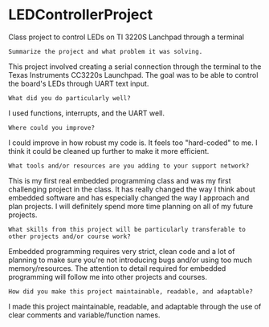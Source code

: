 # LEDControllerProject
Class project to control LEDs on TI 3220S Lanchpad through a terminal

    Summarize the project and what problem it was solving.
  This project involved creating a serial connection through the terminal to the Texas Instruments CC3220s Launchpad. The goal was to be able to control the board's LEDs through UART text input.
  
    What did you do particularly well?
  I used functions, interrupts, and the UART well.

    Where could you improve?
  I could improve in how robust my code is. It feels too "hard-coded" to me. I think it could be cleaned up further to make it more efficient.

    What tools and/or resources are you adding to your support network?
  This is my first real embedded programming class and was my first challenging project in the class. It has really changed the way I think about embedded software and has especially changed the way I approach and plan projects. I will definitely spend more time planning on all of my future projects.

    What skills from this project will be particularly transferable to other projects and/or course work?
  Embedded programming requires very strict, clean code and a lot of planning to make sure you're not introducing bugs and/or using too much memory/resources. The attention to detail required for embedded programming will follow me into other projects and courses.

    How did you make this project maintainable, readable, and adaptable?
  I made this project maintainable, readable, and adaptable through the use of clear comments and variable/function names.
